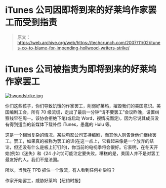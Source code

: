 # iTunes 公司因即将到来的好莱坞作家罢工而受到指责

> 原文：<https://web.archive.org/web/https://techcrunch.com/2007/11/02/itunes-co-to-blame-for-impending-hollwood-writers-strike/>

# iTunes 公司被指责为即将到来的好莱坞作家罢工

[![hwoodstrike.jpg](img/12efb768d9796b94d8047a304fc5c1c5.png)](https://web.archive.org/web/20230131172548/https://techcrunch.com/wp-content/uploads/2007/11/hwoodstrike.jpg "hwoodstrike.jpg")

你们这些孩子，你们导致饥饿的作家罢工，削弱好莱坞，摧毁我们的美国意识。美国编剧工会，所有 70 级流氓，走出了最后一分钟“请不要罢工”会议昨晚，设置纠察线早在周一。该协会拒绝下笔(或启动 Word，视情况而定)，因为它说其成员没有得到适当的新媒体下载补偿:iTunes，愚蠢的 Hulu 等。

这是一个相当复杂的情况，某些电影公司支持编剧，而其他人则告诉他们继续罢工。罢工，如果真的被称为罢工的话(在这一点上，它看起来像是一个放弃的结论，但还没有什么是板上钉钉的)，你当前的电视季将会很好。它表明，在冬天开始(例如《迷失》和《24 小时》)可能注定要失败。糟糕的是，美国人并不是对罢工最友好的人。我们不是法国。

所以，当我在 TPB 抓住一个激流，有人看到任何补偿吗？

作家开始罢工，威胁好莱坞【纽约时报】